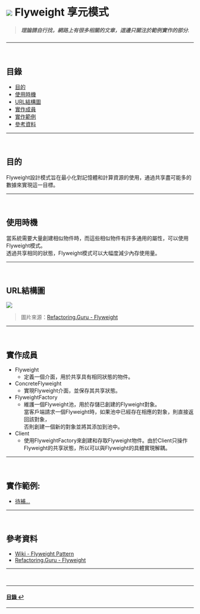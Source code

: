 # ![](https://drive.google.com/uc?id=10INx5_pkhMcYRdx_OO4rXNXxcsvPtBYq) Flyweight 享元模式 
> ##### 理論請自行找，網路上有很多相關的文章，這邊只關注於範例實作的部分.

---
<br>

<!--ts-->
## 目錄
* [目的](#目的)
* [使用時機](#使用時機)
* [URL結構圖](#url結構圖)
* [實作成員](#實作成員)
* [實作範例](#實作範例)
* [參考資料](#參考資料)
<!--te-->

---
<br>

## 目的
Flyweight設計模式旨在最小化對記憶體和計算資源的使用，通過共享盡可能多的數據來實現這一目標。

---
<br>

## 使用時機
當系統需要大量創建相似物件時，而這些相似物件有許多通用的屬性，可以使用Flyweight模式。<br>
透過共享相同的狀態，Flyweight模式可以大幅度減少內存使用量。

---
<br>

## URL結構圖
![](https://drive.google.com/uc?id=1HVv7QYYF31fs_DTPFjsEU1ExXDEidSsp)
> 圖片來源：[Refactoring.Guru - Flyweight](https://refactoring.guru/design-patterns/flyweight) 

---
<br>

## 實作成員
* Flyweight
  * 定義一個介面，用於共享具有相同狀態的物件。
* ConcreteFlyweight
  * 實現Flyweight介面，並保存其共享狀態。
* FlyweightFactory
  * 維護一個Flyweight池，用於存儲已創建的Flyweight對象。<br>
    當客戶端請求一個Flyweight時，如果池中已經存在相應的對象，則直接返回該對象，<br>
    否則創建一個新的對象並將其添加到池中。
* Client
  * 使用FlyweightFactory來創建和存取Flyweight物件。由於Client只操作Flyweight的共享狀態，所以可以與Flyweight的具體實現解耦。

---
<br>

## 實作範例:
- [待補...]() 

---
<br>

## 參考資料
* [Wiki - Flyweight Pattern](https://en.wikipedia.org/wiki/Flyweight_pattern) <br>
* [Refactoring.Guru - Flyweight](https://refactoring.guru/design-patterns/flyweight) <br>

---
<br>

---
<!--ts-->
#### [目錄 ↩](#目錄)
<!--te-->
---
